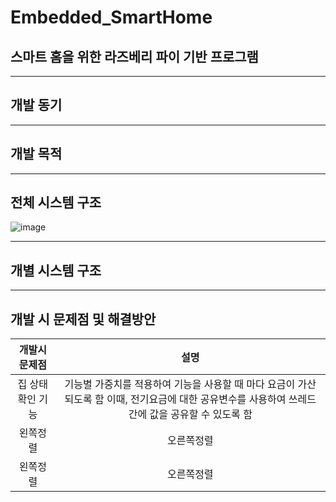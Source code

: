 # Embedded_SmartHome
## 스마트 홈을 위한 라즈베리 파이 기반 프로그램

----
## 개발 동기

----
## 개발 목적


----
## 전체 시스템 구조
![image](https://user-images.githubusercontent.com/46674066/207764959-25c48553-5cac-4623-92a7-6d6fef7557cf.png)


----
## 개별 시스템 구조

----


## 개발 시 문제점 및 해결방안


|개발시 문제점|설명|
|:---:|:---:|
|집 상태 확인 기능|기능별 가중치를 적용하여 기능을 사용할 때 마다 요금이 가산되도록 함   이때, 전기요금에 대한 공유변수를 사용하여 쓰레드간에 값을 공유할 수 있도록 함|
|왼쪽정렬|오른쪽정렬||
|왼쪽정렬|오른쪽정렬||
